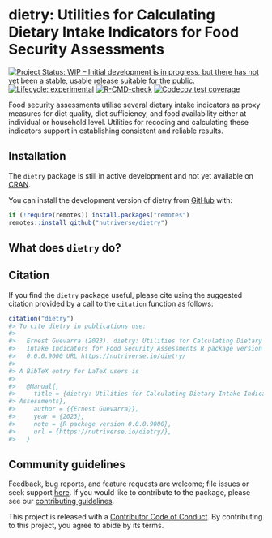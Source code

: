 
<!-- README.md is generated from README.Rmd. Please edit that file -->

# dietry: Utilities for Calculating Dietary Intake Indicators for Food Security Assessments

<!-- badges: start -->

[![Project Status: WIP – Initial development is in progress, but there
has not yet been a stable, usable release suitable for the
public.](https://www.repostatus.org/badges/latest/wip.svg)](https://www.repostatus.org/#wip)
[![Lifecycle:
experimental](https://img.shields.io/badge/lifecycle-experimental-orange.svg)](https://lifecycle.r-lib.org/articles/stages.html#experimental)
[![R-CMD-check](https://github.com/nutriverse/dietry/actions/workflows/R-CMD-check.yaml/badge.svg)](https://github.com/nutriverse/dietry/actions/workflows/R-CMD-check.yaml)
[![Codecov test
coverage](https://codecov.io/gh/nutriverse/dietry/branch/main/graph/badge.svg)](https://app.codecov.io/gh/nutriverse/dietry?branch=main)
<!-- badges: end -->

Food security assessments utilise several dietary intake indicators as
proxy measures for diet quality, diet sufficiency, and food availability
either at individual or household level. Utilities for recoding and
calculating these indicators support in establishing consistent and
reliable results.

## Installation

The `dietry` package is still in active development and not yet
available on [CRAN](https://cran.r-project.org/).

You can install the development version of dietry from
[GitHub](https://github.com/) with:

``` r
if (!require(remotes)) install.packages("remotes")
remotes::install_github("nutriverse/dietry")
```

## What does `dietry` do?

## Citation

If you find the `dietry` package useful, please cite using the suggested
citation provided by a call to the `citation` function as follows:

``` r
citation("dietry")
#> To cite dietry in publications use:
#> 
#>   Ernest Guevarra (2023). dietry: Utilities for Calculating Dietary
#>   Intake Indicators for Food Security Assessments R package version
#>   0.0.0.9000 URL https://nutriverse.io/dietry/
#> 
#> A BibTeX entry for LaTeX users is
#> 
#>   @Manual{,
#>     title = {dietry: Utilities for Calculating Dietary Intake Indicators for Food Security
#> Assessments},
#>     author = {{Ernest Guevarra}},
#>     year = {2023},
#>     note = {R package version 0.0.0.9000},
#>     url = {https://nutriverse.io/dietry/},
#>   }
```

## Community guidelines

Feedback, bug reports, and feature requests are welcome; file issues or
seek support [here](https://github.com/nutriverse/dietry/issues). If you
would like to contribute to the package, please see our [contributing
guidelines](https://nutriverse.io/dietry/CONTRIBUTING.html).

This project is released with a [Contributor Code of
Conduct](https://contributor-covenant.org/version/2/1/CODE_OF_CONDUCT.html).
By contributing to this project, you agree to abide by its terms.
